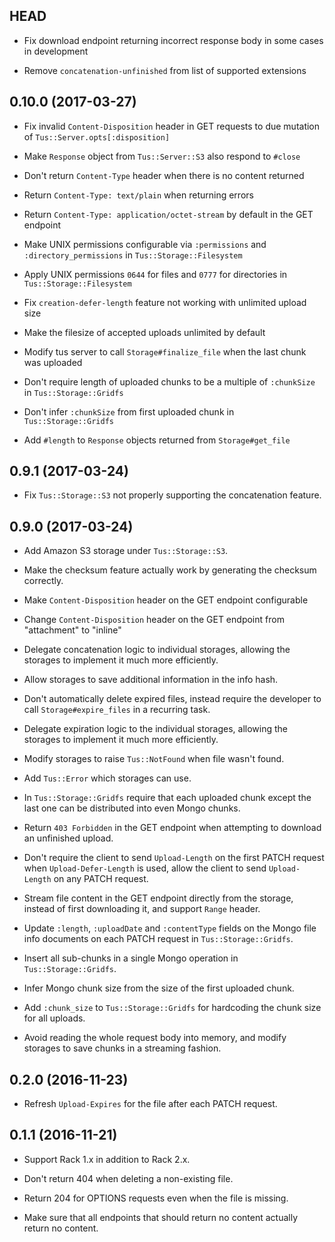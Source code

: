 ## HEAD

* Fix download endpoint returning incorrect response body in some cases in development

* Remove `concatenation-unfinished` from list of supported extensions

## 0.10.0 (2017-03-27)

* Fix invalid `Content-Disposition` header in GET requests to due mutation of `Tus::Server.opts[:disposition]`

* Make `Response` object from `Tus::Server::S3` also respond to `#close`

* Don't return `Content-Type` header when there is no content returned

* Return `Content-Type: text/plain` when returning errors

* Return `Content-Type: application/octet-stream` by default in the GET endpoint

* Make UNIX permissions configurable via `:permissions` and `:directory_permissions` in `Tus::Storage::Filesystem`

* Apply UNIX permissions `0644` for files and `0777` for directories in `Tus::Storage::Filesystem`

* Fix `creation-defer-length` feature not working with unlimited upload size

* Make the filesize of accepted uploads unlimited by default

* Modify tus server to call `Storage#finalize_file` when the last chunk was uploaded

* Don't require length of uploaded chunks to be a multiple of `:chunkSize` in `Tus::Storage::Gridfs`

* Don't infer `:chunkSize` from first uploaded chunk in `Tus::Storage::Gridfs`

* Add `#length` to `Response` objects returned from `Storage#get_file`

## 0.9.1 (2017-03-24)

* Fix `Tus::Storage::S3` not properly supporting the concatenation feature.

## 0.9.0 (2017-03-24)

* Add Amazon S3 storage under `Tus::Storage::S3`.

* Make the checksum feature actually work by generating the checksum correctly.

* Make `Content-Disposition` header on the GET endpoint configurable

* Change `Content-Disposition` header on the GET endpoint from "attachment" to
  "inline"

* Delegate concatenation logic to individual storages, allowing the storages
  to implement it much more efficiently.

* Allow storages to save additional information in the info hash.

* Don't automatically delete expired files, instead require the developer to
  call `Storage#expire_files` in a recurring task.

* Delegate expiration logic to the individual storages, allowing the storages
  to implement it much more efficiently.

* Modify storages to raise `Tus::NotFound` when file wasn't found.

* Add `Tus::Error` which storages can use.

* In `Tus::Storage::Gridfs` require that each uploaded chunk except the last
  one can be distributed into even Mongo chunks.

* Return `403 Forbidden` in the GET endpoint when attempting to download an
  unfinished upload.

* Don't require the client to send `Upload-Length` on the first PATCH request
  when `Upload-Defer-Length` is used, allow the client to send `Upload-Length`
  on any PATCH request.

* Stream file content in the GET endpoint directly from the storage, instead of
  first downloading it, and support `Range` header.

* Update `:length`, `:uploadDate` and `:contentType` fields on the Mongo file
  info documents on each PATCH request in `Tus::Storage::Gridfs`.

* Insert all sub-chunks in a single Mongo operation in `Tus::Storage::Gridfs`.

* Infer Mongo chunk size from the size of the first uploaded chunk.

* Add `:chunk_size` to `Tus::Storage::Gridfs` for hardcoding the chunk size for
  all uploads.

* Avoid reading the whole request body into memory, and modify storages to
  save chunks in a streaming fashion.

## 0.2.0 (2016-11-23)

* Refresh `Upload-Expires` for the file after each PATCH request.

## 0.1.1 (2016-11-21)

* Support Rack 1.x in addition to Rack 2.x.

* Don't return 404 when deleting a non-existing file.

* Return 204 for OPTIONS requests even when the file is missing.

* Make sure that all endpoints that should return no content actually return
  no content.
